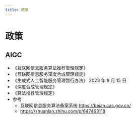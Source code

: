 ```yaml
---
title: 政策
---
```


# 政策

## AIGC

- 《互联网信息服务算法推荐管理规定》
- 《互联网信息服务深度合成管理规定》
- 《生成式人工智能服务管理暂行办法》 2023 年 8 月 15 日
- 《深度合成管理规定》
- 《算法推荐管理规定》
- 参考
  - 互联网信息服务算法备案系统 https://beian.cac.gov.cn/
  - https://zhuanlan.zhihu.com/p/647463118
